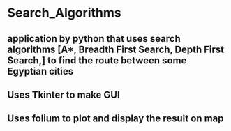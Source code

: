 # Search_Algorithms
## application by python that uses search algorithms [A*,  Breadth First Search, Depth First Search,] to find the route between some Egyptian cities
## Uses Tkinter to make GUI 
## Uses folium to plot and display the result on map
